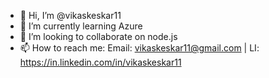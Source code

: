 - 👋 Hi, I’m @vikaskeskar11
- 🌱 I’m currently learning Azure
- 💞️ I’m looking to collaborate on node.js
- 📫 How to reach me: Email: vikaskeskar11@gmail.com | LI: https://in.linkedin.com/in/vikaskeskar11

<!---
vikaskeskar11/vikaskeskar11 is a ✨ special ✨ repository because its `README.md` (this file) appears on your GitHub profile.
You can click the Preview link to take a look at your changes.
--->
